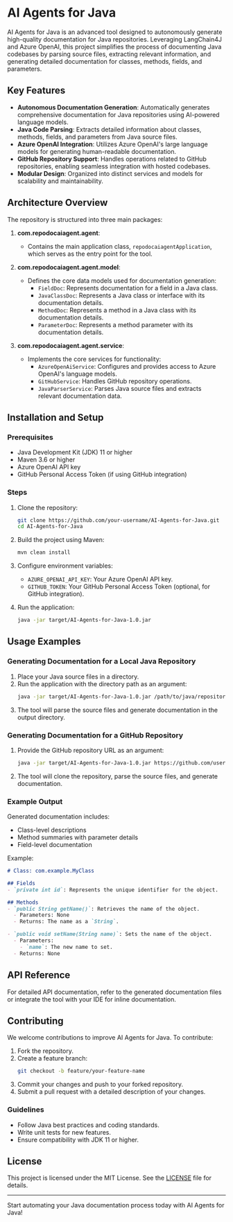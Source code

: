 
# AI Agents for Java

AI Agents for Java is an advanced tool designed to autonomously generate high-quality documentation for Java repositories. Leveraging LangChain4J and Azure OpenAI, this project simplifies the process of documenting Java codebases by parsing source files, extracting relevant information, and generating detailed documentation for classes, methods, fields, and parameters.

## Key Features

- **Autonomous Documentation Generation**: Automatically generates comprehensive documentation for Java repositories using AI-powered language models.
- **Java Code Parsing**: Extracts detailed information about classes, methods, fields, and parameters from Java source files.
- **Azure OpenAI Integration**: Utilizes Azure OpenAI's large language models for generating human-readable documentation.
- **GitHub Repository Support**: Handles operations related to GitHub repositories, enabling seamless integration with hosted codebases.
- **Modular Design**: Organized into distinct services and models for scalability and maintainability.

## Architecture Overview

The repository is structured into three main packages:

1. **com.repodocaiagent.agent**:
   - Contains the main application class, `repodocaiagentApplication`, which serves as the entry point for the tool.

2. **com.repodocaiagent.agent.model**:
   - Defines the core data models used for documentation generation:
     - `FieldDoc`: Represents documentation for a field in a Java class.
     - `JavaClassDoc`: Represents a Java class or interface with its documentation details.
     - `MethodDoc`: Represents a method in a Java class with its documentation details.
     - `ParameterDoc`: Represents a method parameter with its documentation details.

3. **com.repodocaiagent.agent.service**:
   - Implements the core services for functionality:
     - `AzureOpenAiService`: Configures and provides access to Azure OpenAI's language models.
     - `GitHubService`: Handles GitHub repository operations.
     - `JavaParserService`: Parses Java source files and extracts relevant documentation data.

## Installation and Setup

### Prerequisites

- Java Development Kit (JDK) 11 or higher
- Maven 3.6 or higher
- Azure OpenAI API key
- GitHub Personal Access Token (if using GitHub integration)

### Steps

1. Clone the repository:
   ```bash
   git clone https://github.com/your-username/AI-Agents-for-Java.git
   cd AI-Agents-for-Java
   ```

2. Build the project using Maven:
   ```bash
   mvn clean install
   ```

3. Configure environment variables:
   - `AZURE_OPENAI_API_KEY`: Your Azure OpenAI API key.
   - `GITHUB_TOKEN`: Your GitHub Personal Access Token (optional, for GitHub integration).

4. Run the application:
   ```bash
   java -jar target/AI-Agents-for-Java-1.0.jar
   ```

## Usage Examples

### Generating Documentation for a Local Java Repository

1. Place your Java source files in a directory.
2. Run the application with the directory path as an argument:
   ```bash
   java -jar target/AI-Agents-for-Java-1.0.jar /path/to/java/repository
   ```
3. The tool will parse the source files and generate documentation in the output directory.

### Generating Documentation for a GitHub Repository

1. Provide the GitHub repository URL as an argument:
   ```bash
   java -jar target/AI-Agents-for-Java-1.0.jar https://github.com/username/repository-name
   ```
2. The tool will clone the repository, parse the source files, and generate documentation.

### Example Output

Generated documentation includes:
- Class-level descriptions
- Method summaries with parameter details
- Field-level documentation

Example:
```markdown
# Class: com.example.MyClass

## Fields
- `private int id`: Represents the unique identifier for the object.

## Methods
- `public String getName()`: Retrieves the name of the object.
  - Parameters: None
  - Returns: The name as a `String`.

- `public void setName(String name)`: Sets the name of the object.
  - Parameters:
    - `name`: The new name to set.
  - Returns: None
```

## API Reference

For detailed API documentation, refer to the generated documentation files or integrate the tool with your IDE for inline documentation.

## Contributing

We welcome contributions to improve AI Agents for Java. To contribute:

1. Fork the repository.
2. Create a feature branch:
   ```bash
   git checkout -b feature/your-feature-name
   ```
3. Commit your changes and push to your forked repository.
4. Submit a pull request with a detailed description of your changes.

### Guidelines

- Follow Java best practices and coding standards.
- Write unit tests for new features.
- Ensure compatibility with JDK 11 or higher.

## License

This project is licensed under the MIT License. See the [LICENSE](LICENSE) file for details.

---

Start automating your Java documentation process today with AI Agents for Java!
```